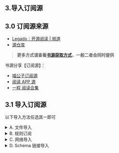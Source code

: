 ## 3.导入订阅源

## 3.0 订阅源来源
- [Legado｜开源阅读 | 频道](https://t.me/legado_channels)
- [源仓库](https://www.yckceo.com/yuedu/rss/index.html)
> **更多方式请查看[书源获取方式](./ImportBookSource.md)，一般二者会同时提供**

书源分享【订阅源】：
- [喵公子订阅源](https://yd.mgz6.com)
- [阅读 APP 源](https://legado.aoaostar.com)
- [一程 阅读合集](https://flowus.cn/share/923f5a35-6dcf-47d1-b8eb-b9c5ef3ed39b)


## 3.1 导入订阅源
以下导入方法任选其一即可

<details>
<summary> A. 文件导入 </summary>

### A.文件导入更简单
#### 1.下载书源/订阅源文件
```
https://raw.githubusercontent.com/windyhusky/PixivSource/main/btsrk.json
```
```
https://raw.githubusercontent.com/windyhusky/PixivSource/main/books.json
```

#### 2.使用阅读打开
![img](pic/OpenInLegado.png)

#### 3.导入完成并启用书源/订阅源
![img](./pic/InportRssSourceBtsrk.png)
</details>


<details>
<summary> B. 规则订阅 </summary>

### B.规则订阅易更新
【**开启代理**】后，复制下方的订阅源链接
```
https://raw.githubusercontent.com/windyhusky/PixivSource/main/btsrk.json
```
```
https://raw.githubusercontent.com/windyhusky/PixivSource/main/books.json
```
#### 1. 打开【订阅】页面，点击【规则订阅】
![img](./pic/SubscribeEntry.png)

#### 2. 点击加号，更改规则类型，粘贴链接，保存订阅
**注意这里要把【书源】改成【订阅源】**

![img](./pic/SubscribeRssSourceBtsrk.jpg)


#### 3. 点击相应订阅规则，导入并启用/更新书源
![img](./pic/SubscribeHomePage.jpg)

**首次点击【订阅规则】 即可导入**
![img](./pic/InportRssSourceBtsrk.png)
**导入之后，再次点击则会检查更新**
</details>


<details>
<summary> C. 网络导入 </summary>

### C.网络导入也方便
请【**开启代理**】后，复制下面的【订阅书源】链接
- btsrk 订阅源
```
https://raw.githubusercontent.com/windyhusky/PixivSource/main/btsrk.json
```
- 书源分享 订阅源
```
https://raw.githubusercontent.com/windyhusky/PixivSource/main/books.json
```

#### 1.打开【订阅】页面，点击右上角【设置】
![img](pic/ImportOnlineRssSource1.png)

#### 2.点击右上角的三点菜单，选择【网络导入】
![img](pic/ImportOnlineRssSource2.png)

#### 3.粘贴订阅源链接，点击确定
![img](pic/ImportOnlineRssSource3.jpg)

#### 4.导入完成并启用订阅源
![img](./pic/InportRssSourceBtsrk.png)

![img](pic/ImportOnlineRssSource4.jpg)

**无法网络导入时，请尝试开启代理，或过段时间重试**
</details>


<details>
<summary> D. Schema 链接导入 </summary>

### D.Schema 链接导入
大多一键导入书源/订阅源，都是采用了这种方式

#### 0.【书源提供方】为按钮等添加链接
> ```
> 可通过url唤起阅读进行一键导入,url格式: legado://import/{path}?src={url}
> path类型: bookSource,rssSource,replaceRule,textTocRule,httpTTS,theme,readConfig,addToBookshelf
> path类型解释: 书源,订阅源,替换规则,本地txt小说目录规则,在线朗读引擎,主题,阅读排版,添加到书架
> legado://import/addToBookshelf?src={url}
> ```
> 自官方API：https://github.com/gedoor/legado#api-

导入 Pixiv 订阅源的连接如下：
```
yuedu://rsssource/importonline?src=https://raw.githubusercontent.com/windyhusky/PixivSource/main/btsrk.json
```
```
legado://import/rssSource?src=https://raw.githubusercontent.com/windyhusky/PixivSource/main/btsrk.json
```

#### 1.点击链接，跳转阅读
浏览器打开：**[喵公子订阅源](https://dy.mgz6.com)**

一键导入按钮的链接，即为下面这条链接：
```
yuedu://rsssource/importonline?src=http://yuedu.miaogongzi.net/shuyuan/miaogongziDY.json
```
点击链接，跳转阅读
![img](pic/OpenInLegado.png)

#### 2.选择订阅源并导入

![img](./pic/InportRssSourceBtsrk.png)
</details>
